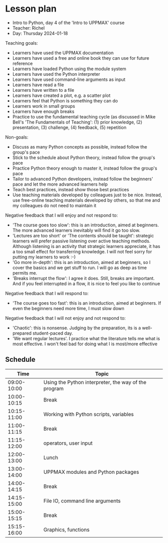 # Lesson plan

- Intro to Python, day 4 of the 'Intro to UPPMAX' course
- Teacher: Richel
- Day: Thursday 2024-01-18

Teaching goals:

- Learners have used the UPPMAX documentation
- Learners have used a free and online book they can use for future reference
- Learners have loaded Python using the module system
- Learners have used the Python interpreter
- Learners have used command-line arguments as input
- Learners have read a file
- Learners have written to a file
- Learners have created a plot, e.g. a scatter plot
- Learners feel that Python is something they can do
- Learners work in small groups
- Learners have enough breaks
- Practice to use the fundamental teaching cycle (as discussed in Mike Bell's 'The 
   Fundamentals of Teaching': (1) prior knowledge,
   (2) presentation, (3) challenge, (4) feedback, (5) repetition

Non-goals:

- Discuss as many Python concepts as possible,
  instead follow the group's pace
- Stick to the schedule about Python theory,
  instead follow the group's pace
- Practice Python theory enough to master it,
  instead follow the group's pace
- Tailor to advanced Python developers,
  instead follow the beginners' pace 
  and let the more advanced learners help
- Teach best practices,
  instead show those best practices
- Use teaching materials developed by colleagues just to be nice.
  Instead, use free-online teaching materials developed by others,
  so that me and my colleagues do not need to maintain it

Negative feedback that I will enjoy and not respond to:

- 'The course goes too slow': this is an introduction, aimed at beginners.
  The more advanced learners inevitably will find it go too slow.
- 'Lectures are too short' or 'The contents should be taught': 
  strategic learners will prefer passive listening
  over active teaching methods. Although listening is an activity that
  strategic learners appreciate, it has a too small effect for transferring knowledge.
  I will not feel sorry for putting my learners to work :-)
- 'Go more in-depth': this is an introduction, aimed at beginners,
  so I cover the basics and we get stuff to run. I will go as deep as time
  permits me.
- 'Breaks interrupt the flow': I agree it does. Still, breaks are
  important. And if you feel interrupted in a flow, it is nice to feel
  you like to continue

Negative feedback that I will respond to:

- 'The course goes too fast': this is an introduction, aimed at beginners.
  If even the beginners need more time, I must slow down

Negative feedback that I will not enjoy and not respond to:

- 'Chaotic': this is nonsense. Judging by the preparation, its is a
  well-prepared student-paced day.
- 'We want regular lectures'. I practice what the literature tells me 
  what is most effective. I won't feel bad for doing what I 
  is most/more effective

## Schedule

| Time          | Topic
|---------------|-------------------------------
| 09:00-10:00   | Using the Python interpreter, the way of the program |
| 10:00-10:15   | Break                         |
| 10:15-11:00   | Working with Python scripts, variables |
| 11:00-11:15   | Break                         |
| 11:15-12:00   | operators, user input
| 12:00-13:00   | Lunch
| 13:00-14:00   | UPPMAX modules and Python packages
| 14:00-14:15   | Break                         |
| 14:15-15:00   | File IO, command line arguments |
| 15:00-15:15   | Break                         |
| 15:15-16:00   | Graphics, functions           | 




